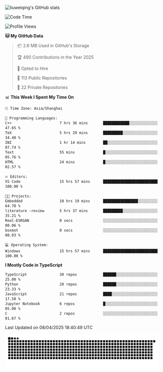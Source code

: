 ![liuweiqing's GitHub stats](https://github-readme-stats.vercel.app/api?username=14790897&show_icons=true&locale=cn&include_all_commits=true&count_private=true)

<!--START_SECTION:waka-->
![Code Time](http://img.shields.io/badge/Code%20Time-2%2C074%20hrs%2013%20mins-blue)

![Profile Views](http://img.shields.io/badge/Profile%20Views-3-blue)

**🐱 My GitHub Data** 

> 📦 2.6 MB Used in GitHub's Storage 
 > 
> 🏆 490 Contributions in the Year 2025
 > 
> 💼 Opted to Hire
 > 
> 📜 113 Public Repositories 
 > 
> 🔑 22 Private Repositories 
 > 
📊 **This Week I Spent My Time On** 

```text
🕑︎ Time Zone: Asia/Shanghai

💬 Programming Languages: 
C++                      7 hrs 36 mins       ████████████░░░░░░░░░░░░░   47.65 % 
TeX                      5 hrs 29 mins       █████████░░░░░░░░░░░░░░░░   34.40 % 
INI                      1 hr 14 mins        ██░░░░░░░░░░░░░░░░░░░░░░░   07.74 % 
Text                     55 mins             █░░░░░░░░░░░░░░░░░░░░░░░░   05.76 % 
HTML                     24 mins             █░░░░░░░░░░░░░░░░░░░░░░░░   02.57 % 

🔥 Editors: 
VS Code                  15 hrs 57 mins      █████████████████████████   100.00 % 

🐱‍💻 Projects: 
Embedded                 10 hrs 19 mins      ████████████████░░░░░░░░░   64.70 % 
literature -review       5 hrs 37 mins       █████████░░░░░░░░░░░░░░░░   35.21 % 
Real-ESRGAN              0 secs              ░░░░░░░░░░░░░░░░░░░░░░░░░   00.06 % 
boxmot                   0 secs              ░░░░░░░░░░░░░░░░░░░░░░░░░   00.03 % 

💻 Operating System: 
Windows                  15 hrs 57 mins      █████████████████████████   100.00 % 
```

**I Mostly Code in TypeScript** 

```text
TypeScript               30 repos            ██████░░░░░░░░░░░░░░░░░░░   25.00 % 
Python                   28 repos            ██████░░░░░░░░░░░░░░░░░░░   23.33 % 
JavaScript               21 repos            ████░░░░░░░░░░░░░░░░░░░░░   17.50 % 
Jupyter Notebook         6 repos             █░░░░░░░░░░░░░░░░░░░░░░░░   05.00 % 
C                        2 repos             ░░░░░░░░░░░░░░░░░░░░░░░░░   01.67 % 
```




 Last Updated on 08/04/2025 18:40:49 UTC
<!--END_SECTION:waka-->

<picture>
  <source media="(prefers-color-scheme: dark)" srcset="https://raw.githubusercontent.com/14790897/14790897/output/github-contribution-grid-snake-dark.svg" />
  <source media="(prefers-color-scheme: light)" srcset="https://raw.githubusercontent.com/14790897/14790897/output/github-contribution-grid-snake.svg" />
  <img alt="github-snake" src="https://raw.githubusercontent.com/14790897/14790897/output/github-contribution-grid-snake.svg" />
</picture>
